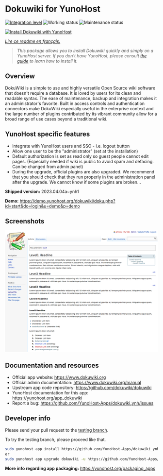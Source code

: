 <!--
N.B.: This README was automatically generated by https://github.com/YunoHost/apps/tree/master/tools/README-generator
It shall NOT be edited by hand.
-->

# Dokuwiki for YunoHost

[![Integration level](https://dash.yunohost.org/integration/dokuwiki.svg)](https://dash.yunohost.org/appci/app/dokuwiki) ![Working status](https://ci-apps.yunohost.org/ci/badges/dokuwiki.status.svg) ![Maintenance status](https://ci-apps.yunohost.org/ci/badges/dokuwiki.maintain.svg)

[![Install Dokuwiki with YunoHost](https://install-app.yunohost.org/install-with-yunohost.svg)](https://install-app.yunohost.org/?app=dokuwiki)

*[Lire ce readme en français.](./README_fr.md)*

> *This package allows you to install Dokuwiki quickly and simply on a YunoHost server.
If you don't have YunoHost, please consult [the guide](https://yunohost.org/#/install) to learn how to install it.*

## Overview

DokuWiki is a simple to use and highly versatile Open Source wiki software that doesn't require a database. It is loved by users for its clean and readable syntax. The ease of maintenance, backup and integration makes it an administrator's favorite. Built in access controls and authentication connectors make DokuWiki especially useful in the enterprise context and the large number of plugins contributed by its vibrant community allow for a broad range of use cases beyond a traditional wiki.

## YunoHost specific features

* Integrate with YunoHost users and SSO - i.e. logout button
* Allow one user to be the "administrator" (set at the installation)
* Default authorization is set as read only so guest people cannot edit pages. (Especially needed if wiki is public to avoid spam and defacing. Can be changed from admin panel)
* During the upgrade, official plugins are also upgraded. We recommend that you should check that they run properly in the administration panel after the upgrade. We cannot know if some plugins are broken...


**Shipped version:** 2023.04.04a~ynh1

**Demo:** https://demo.yunohost.org/dokuwiki/doku.php?id=start&do=login&u=demo&p=demo

## Screenshots

![Screenshot of Dokuwiki](./doc/screenshots/DokuWiki_Screenshot.png)

## Documentation and resources

* Official app website: <https://www.dokuwiki.org>
* Official admin documentation: <https://www.dokuwiki.org/manual>
* Upstream app code repository: <https://github.com/dokuwiki/dokuwiki>
* YunoHost documentation for this app: <https://yunohost.org/app_dokuwiki>
* Report a bug: <https://github.com/YunoHost-Apps/dokuwiki_ynh/issues>

## Developer info

Please send your pull request to the [testing branch](https://github.com/YunoHost-Apps/dokuwiki_ynh/tree/testing).

To try the testing branch, please proceed like that.

``` bash
sudo yunohost app install https://github.com/YunoHost-Apps/dokuwiki_ynh/tree/testing --debug
or
sudo yunohost app upgrade dokuwiki -u https://github.com/YunoHost-Apps/dokuwiki_ynh/tree/testing --debug
```

**More info regarding app packaging:** <https://yunohost.org/packaging_apps>
